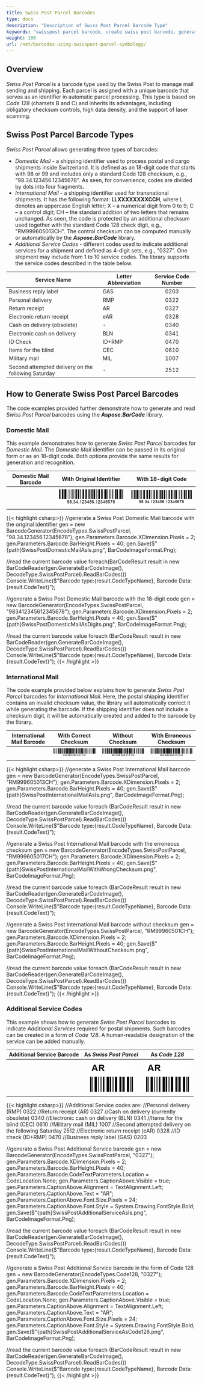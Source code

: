 ```yaml
---
title: Swiss Post Parcel Barcodes
type: docs
description: "Description of Swiss Post Parcel Barcode Type"
keywords: "swisspost parcel barcode, create swiss post barcode, generate swiss post barcode, read swiss post barcode, recognize swiss post codes, swiss post parcel codes"
weight: 100
url: /net/barcodes-using-swisspost-parcel-symbology/
---
```

## **Overview**

*Swiss Post Parcel* is a barcode type used by the Swiss Post to manage mail sending and shipping. Each parcel is assigned with a unique barcode that serves as an identifier in automatic parcel processing. This type is based on *Code 128* (charsets B and C) and inherits its advantages, including obligatory checksum controls, high data density, and the support of laser scanning.  
  
## **Swiss Post Parcel Barcode Types**

*Swiss Post Parcel* allows generating three types of barcodes:
- *Domestic Mail* - a shipping identifier used to process postal and cargo shipments inside Switzerland. It is defined as an 18-digit code that starts with 98 or 99 and includes only a standard Code 128 checksum, e.g., "98.34.123456.12345678". As seen, for convenience, codes are divided by dots into four fragments.
- *International Mail* - a shipping identifier used for transnational shipments. It has the following format: **LLXXXXXXXXCCH**, where L denotes an uppercase English letter; X – a numerical digit from 0 to 9; C – a control digit; CH – the standard addition of two letters that remains unchanged. As seen, the code is protected by an additional checksum used together with the standard Code 128 check digit, e.g., "RM999605013CH". The control checksum can be computed manually or automatically by the ***Aspose.BarCode*** library.
- *Additional Service Codes* - different codes used to indicate additional services for a shipment and defined as 4-digit sets, e.g., "0327". One shipment may include from 1 to 10 service codes. The library supports the service codes described in the table below.  
  
|Service Name|Letter Abbreviation|Service Code Number|
|---|---|:--:|
|Business reply label|GAS|0203|
|Personal delivery|RMP|0322|
|Return receipt|AR|0327|
|Electronic return receipt|eAR|0328|
|Cash on delivery (obsolete)|-|0340|
|Electronic cash on delivery|BLN|0341|
|ID Check|ID+RMP|0470|
|Items for the blind|CEC|0610|
|Military mail|MIL|1007|
|Second attempted delivery on the following Saturday|-|2512|
  
## **How to Generate Swiss Post Parcel Barcodes**

The code examples provided further demonstrate how to generate and read *Swiss Post Parcel* barcodes using the ***Aspose.BarCode*** library. 


### **Domestic Mail**

This example demonstrates how to generate *Swiss Post Parcel* barcodes for *Domestic Mail*. The *Domestic Mail* identifier can be passed in its original form or as an 18-digit code. Both options provide the same results for generation and recognition.  
  
|Domestic Mail Barcode|With Original Identifier|With 18-digit Code|
|:--:|:--:|:--:|
| |![Swiss Post Parcel Original](swisspostdomesticmailasis.png)|![Swiss Post Parcel Code](swisspostdomesticmailasdigits.png)|
  
{{< highlight csharp>}}
//generate a Swiss Post Domestic Mail barcode with the original identifier
gen = new BarcodeGenerator(EncodeTypes.SwissPostParcel, "98.34.123456.12345678");
gen.Parameters.Barcode.XDimension.Pixels = 2;
gen.Parameters.Barcode.BarHeight.Pixels = 40;
gen.Save($"{path}SwissPostDomesticMailAsIs.png", BarCodeImageFormat.Png);

//read the current barcode value
foreach(BarCodeResult result in new BarCodeReader(gen.GenerateBarCodeImage(), DecodeType.SwissPostParcel).ReadBarCodes())
    Console.WriteLine($"Barcode type:{result.CodeTypeName}, Barcode Data:{result.CodeText}");

//generate a Swiss Post Domestic Mail barcode with the 18-digit code
gen = new BarcodeGenerator(EncodeTypes.SwissPostParcel, "983412345612345678");
gen.Parameters.Barcode.XDimension.Pixels = 2;
gen.Parameters.Barcode.BarHeight.Pixels = 40;
gen.Save($"{path}SwissPostDomesticMailAsDigits.png", BarCodeImageFormat.Png);

//read the current barcode value
foreach (BarCodeResult result in new BarCodeReader(gen.GenerateBarCodeImage(), DecodeType.SwissPostParcel).ReadBarCodes())
    Console.WriteLine($"Barcode type:{result.CodeTypeName}, Barcode Data:{result.CodeText}");
{{< /highlight >}}


### **International Mail**

The code example provided below explains how to generate *Swiss Post Parcel* barcodes for *International Mail*. Here, the postal shipping identifier contains an invalid checksum value, the library will automatically correct it while generating the barcode. If the shipping identifier does not include a checksum digit, it will be automatically created and added to the barcode by the library.  
  
|International Mail Barcode|With Correct Checksum|Without Checksum|With Erroneous Checksum|
|:--:|:--:|:--:|:--:|
| |![Swiss Post Parcel With Correct Checksum](swisspostinternationalmailasis.png)|![Swiss Post Parcel With Correct Checksum](swisspostinternationalmailwithoutchecksum.png)|![Swiss Post Parcel witth Erroneous Checksum](swisspostinternationalmailwithwrongchecksum.png)|
  
{{< highlight csharp>}}
//generate a Swiss Post International Mail barcode
gen = new BarcodeGenerator(EncodeTypes.SwissPostParcel, "RM999605013CH");
gen.Parameters.Barcode.XDimension.Pixels = 2;
gen.Parameters.Barcode.BarHeight.Pixels = 40;
gen.Save($"{path}SwissPostInternationalMailAsIs.png", BarCodeImageFormat.Png);

//read the current barcode value
foreach (BarCodeResult result in new BarCodeReader(gen.GenerateBarCodeImage(), DecodeType.SwissPostParcel).ReadBarCodes())
    Console.WriteLine($"Barcode type:{result.CodeTypeName}, Barcode Data:{result.CodeText}");

//generate a Swiss Post International Mail barcode with the erroneous checksum
gen = new BarcodeGenerator(EncodeTypes.SwissPostParcel, "RM999605017CH");
gen.Parameters.Barcode.XDimension.Pixels = 2;
gen.Parameters.Barcode.BarHeight.Pixels = 40;
gen.Save($"{path}SwissPostInternationalMailWithWrongChecksum.png", BarCodeImageFormat.Png);

//read the current barcode value
foreach (BarCodeResult result in new BarCodeReader(gen.GenerateBarCodeImage(), DecodeType.SwissPostParcel).ReadBarCodes())
    Console.WriteLine($"Barcode type:{result.CodeTypeName}, Barcode Data:{result.CodeText}");

//generate a Swiss Post International Mail barcode without checksum
gen = new BarcodeGenerator(EncodeTypes.SwissPostParcel, "RM99960501CH");
gen.Parameters.Barcode.XDimension.Pixels = 2;
gen.Parameters.Barcode.BarHeight.Pixels = 40;
gen.Save($"{path}SwissPostInternationalMailWithoutChecksum.png", BarCodeImageFormat.Png);

//read the current barcode value
foreach (BarCodeResult result in new BarCodeReader(gen.GenerateBarCodeImage(), DecodeType.SwissPostParcel).ReadBarCodes())
    Console.WriteLine($"Barcode type:{result.CodeTypeName}, Barcode Data:{result.CodeText}");
{{< /highlight >}}


### **Additional Service Codes**

This example shows how to generate *Swiss Post Parcel* barcodes to indicate *Additional Services* required for postal shipments. Such barcodes can be created in a form of *Code 128*. A human-readable designation of the service can be added manually.  
  
|Additional Service Barcode|As *Swiss Post Parcel*|As *Code 128*|
|:--:|:--:|:--:|
| |![Swiss Post Parcel Additional Service With Original Identifier](swisspostadditionalserviceasis.png)|![Swiss Post Parcel Additional Service As Code 128](swisspostadditionalserviceascode128.png)|
  
{{< highlight csharp>}}
//Additional Service codes are:
//Personal delivery (RMP) 0322
//Return receipt (AR) 0327
//Cash on delivery (currently obsolete) 0340
//Electronic cash on delivery (BLN) 0341
//Items for the blind (CEC) 0610
//Military mail (MIL) 1007
//Second attempted delivery on the following Saturday 2512
//Electronic return receipt (eAR) 0328
//ID check (ID+RMP) 0470
//Business reply label (GAS) 0203

//generate a Swiss Post Additional Service barcode
gen = new BarcodeGenerator(EncodeTypes.SwissPostParcel, "0327");
gen.Parameters.Barcode.XDimension.Pixels = 2;
gen.Parameters.Barcode.BarHeight.Pixels = 40;
gen.Parameters.Barcode.CodeTextParameters.Location = CodeLocation.None;
gen.Parameters.CaptionAbove.Visible = true;
gen.Parameters.CaptionAbove.Alignment = TextAlignment.Left;
gen.Parameters.CaptionAbove.Text = "AR";
gen.Parameters.CaptionAbove.Font.Size.Pixels = 24;
gen.Parameters.CaptionAbove.Font.Style = System.Drawing.FontStyle.Bold;
gen.Save($"{path}SwissPostAdditionalServiceAsIs.png", BarCodeImageFormat.Png);

//read the current barcode value
foreach (BarCodeResult result in new BarCodeReader(gen.GenerateBarCodeImage(), DecodeType.SwissPostParcel).ReadBarCodes())
    Console.WriteLine($"Barcode type:{result.CodeTypeName}, Barcode Data:{result.CodeText}");

//generate a Swiss Post Additional Service barcode in the form of Code 128
gen = new BarcodeGenerator(EncodeTypes.Code128, "0327");
gen.Parameters.Barcode.XDimension.Pixels = 2;
gen.Parameters.Barcode.BarHeight.Pixels = 40;
gen.Parameters.Barcode.CodeTextParameters.Location = CodeLocation.None;
gen.Parameters.CaptionAbove.Visible = true;
gen.Parameters.CaptionAbove.Alignment = TextAlignment.Left;
gen.Parameters.CaptionAbove.Text = "AR";
gen.Parameters.CaptionAbove.Font.Size.Pixels = 24;
gen.Parameters.CaptionAbove.Font.Style = System.Drawing.FontStyle.Bold;
gen.Save($"{path}SwissPostAdditionalServiceAsCode128.png", BarCodeImageFormat.Png);

//read the current barcode value
foreach (BarCodeResult result in new BarCodeReader(gen.GenerateBarCodeImage(), DecodeType.SwissPostParcel).ReadBarCodes())
    Console.WriteLine($"Barcode type:{result.CodeTypeName}, Barcode Data:{result.CodeText}");
{{< /highlight >}}